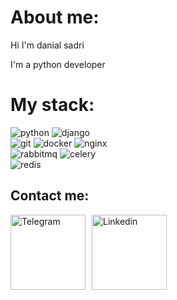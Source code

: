 <h1>About me:</h1>
<p>Hi I'm danial sadri</p>
<p>I'm a python developer</p>
<div>
    <h1>My stack:</h1>
    <img src="https://img.shields.io/badge/python-black?style=for-the-badge&logo=python&logoColor=white" alt="python"/>
    <img src="https://img.shields.io/badge/django-black?style=for-the-badge&logo=django&logoColor=white" alt="django"/><br>
    <img src="https://img.shields.io/badge/git-black?style=for-the-badge&logo=git&logoColor=white" alt="git"/>
    <img src="https://img.shields.io/badge/docker-black?style=for-the-badge&logo=docker&logoColor=white" alt="docker"/>
    <img src="https://img.shields.io/badge/nginx-black?style=for-the-badge&logo=nginx&logoColor=white" alt="nginx"/><br>
    <img src="https://img.shields.io/badge/rabbitmq-black?style=for-the-badge&logo=rabbitmq&logoColor=white" alt="rabbitmq"/>
    <img src="https://img.shields.io/badge/celery-black?style=for-the-badge&logo=celery&logoColor=white" alt="celery"/><br>
    <img src="https://img.shields.io/badge/redis-black?style=for-the-badge&logo=redis&logoColor=white" alt="redis"/>
    <div>
        <h2>Contact me:</h2>
        <a href="https://t.me/danialsadri01">
            <img align="left" width="120px" style="margin-right: 10px" src="https://img.shields.io/badge/Telegram-black?style=for-the-badge&logo=telegram&logoColor=white" alt="Telegram"/>
        </a>
        <a href="https://www.linkedin.com/in/danialsadri01">
            <img align="left" width="120px" src="https://img.shields.io/badge/linkedin-black?style=for-the-badge&logo=linkedin&logoColor=white" alt="Linkedin"/>
        </a>
    </div>
</div>

